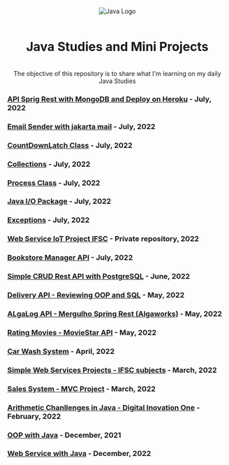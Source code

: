 <p align="center">
    <br>
    <img src="https://raw.githubusercontent.com/abrahamcalf/programming-languages-logos/30a0ecf99188be99a3c75a00efb5be61eca9c382/src/java/java.svg" alt="Java Logo">
    <br>
    <br>
    <h1 align="center">
    <b>Java Studies and Mini Projects</b>
    </h1>
</p>

<p align="center">
<br>
The objective of this repository is to share what I'm learning on my daily Java Studies
</p>

### [API Sprig Rest with MongoDB and Deploy on Heroku](https://github.com/RaquelMichelon/apiVacationsDestinationsWithMongoDB) - July, 2022

### [Email Sender with jakarta mail](https://github.com/RaquelMichelon/JavaStudiesMiniProjects/tree/main/EmailSender) - July, 2022

### [CountDownLatch Class](https://github.com/RaquelMichelon/JavaStudiesMiniProjects/tree/main/countdownlatch) - July, 2022

### [Collections](https://github.com/RaquelMichelon/JavaStudiesMiniProjects/tree/main/collections) - July, 2022

### [Process Class](https://github.com/RaquelMichelon/JavaStudiesMiniProjects/tree/main/ProcessClass) - July, 2022

### [Java I/O Package](https://github.com/RaquelMichelon/JavaStudiesMiniProjects) - July, 2022

### [Exceptions](https://github.com/RaquelMichelon/JavaStudiesMiniProjects/tree/main/Exceptions) - July, 2022

### [Web Service IoT Project IFSC](https://github.com/RaquelMichelon/iot-project-web-service) - Private repository, 2022

### [Bookstore Manager API](https://github.com/RaquelMichelon/bookstore_manager_api) - July, 2022

### [Simple CRUD Rest API with PostgreSQL](https://github.com/RaquelMichelon/crud-rest-api-jpa-postgresql-springboot) - June, 2022

### [Delivery API - Reviewing OOP and SQL](https://github.com/RaquelMichelon/OOP-SQL-Review-DeliverApp) - May, 2022

### [ALgaLog API - Mergulho Spring Rest (Algaworks)](https://github.com/RaquelMichelon/API-AlgaLog-Delivery-Product) - May, 2022

### [Rating Movies - MovieStar API](https://github.com/RaquelMichelon/movieStar) - May, 2022

### [Car Wash System](https://github.com/RaquelMichelon/CarWashSystem---OOP-Project) - April, 2022

### [Simple Web Services Projects - IFSC subjects](https://github.com/RaquelMichelon/SpringToolProjectsIFSC) - March, 2022

### [Sales System - MVC Project](https://github.com/RaquelMichelon/SalesSystemMVC) - March, 2022

### [Arithmetic Chanllenges in Java - Digital Inovation One](https://github.com/RaquelMichelon/desafios-aritmeticos-java) - February, 2022

### [OOP with Java](https://github.com/RaquelMichelon/ucPOOwithJavaIFSC2021) - December, 2021

### [Web Service with Java](https://github.com/RaquelMichelon/ucServicosWeb2021IFSC) - December, 2022

